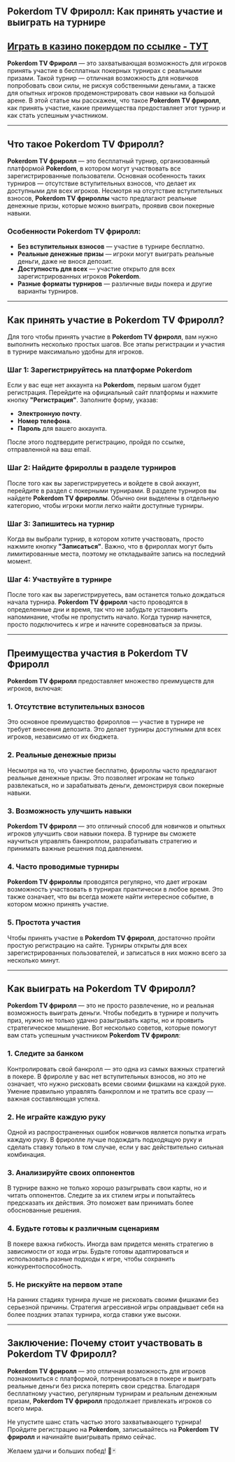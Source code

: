 ## Pokerdom TV Фриролл: Как принять участие и выиграть на турнире

## [**Играть в казино покердом по ссылке - ТУТ**](https://brandplay.link/FwVc4f)

**Pokerdom TV Фриролл** — это захватывающая возможность для игроков принять участие в бесплатных покерных турнирах с реальными призами. Такой турнир — отличная возможность для новичков попробовать свои силы, не рискуя собственными деньгами, а также для опытных игроков продемонстрировать свои навыки на большой арене. В этой статье мы расскажем, что такое **Pokerdom TV фриролл**, как принять участие, какие преимущества предоставляет этот турнир и как стать успешным участником.

***

## Что такое Pokerdom TV Фриролл?

**Pokerdom TV фриролл** — это бесплатный турнир, организованный платформой **Pokerdom**, в котором могут участвовать все зарегистрированные пользователи. Основная особенность таких турниров — отсутствие вступительных взносов, что делает их доступными для всех игроков. Несмотря на отсутствие вступительных взносов, **Pokerdom TV фрироллы** часто предлагают реальные денежные призы, которые можно выиграть, проявив свои покерные навыки.

### Особенности **Pokerdom TV фриролл**:

* **Без вступительных взносов** — участие в турнире бесплатно.
* **Реальные денежные призы** — игроки могут выиграть реальные деньги, даже не внося депозит.
* **Доступность для всех** — участие открыто для всех зарегистрированных игроков **Pokerdom**.
* **Разные форматы турниров** — различные виды покера и другие варианты турниров.

***

## Как принять участие в Pokerdom TV Фриролл?

Для того чтобы принять участие в **Pokerdom TV фриролл**, вам нужно выполнить несколько простых шагов. Все этапы регистрации и участия в турнире максимально удобны для игроков.

### Шаг 1: Зарегистрируйтесь на платформе Pokerdom

Если у вас еще нет аккаунта на **Pokerdom**, первым шагом будет регистрация. Перейдите на официальный сайт платформы и нажмите кнопку **"Регистрация"**. Заполните форму, указав:

* **Электронную почту**.
* **Номер телефона**.
* **Пароль** для вашего аккаунта.

После этого подтвердите регистрацию, пройдя по ссылке, отправленной на ваш email.

### Шаг 2: Найдите фрироллы в разделе турниров

После того как вы зарегистрируетесь и войдете в свой аккаунт, перейдите в раздел с покерными турнирами. В разделе турниров вы найдете **Pokerdom TV фрироллы**. Обычно они выделены в отдельную категорию, чтобы игроки могли легко найти доступные турниры.

### Шаг 3: Запишитесь на турнир

Когда вы выбрали турнир, в котором хотите участвовать, просто нажмите кнопку **"Записаться"**. Важно, что в фрироллах могут быть лимитированные места, поэтому не откладывайте запись на последний момент.

### Шаг 4: Участвуйте в турнире

После того как вы зарегистрируетесь, вам останется только дождаться начала турнира. **Pokerdom TV фриролл** часто проводятся в определенные дни и время, так что не забудьте установить напоминание, чтобы не пропустить начало. Когда турнир начнется, просто подключитесь к игре и начните соревноваться за призы.

***

## Преимущества участия в Pokerdom TV Фриролл

**Pokerdom TV фриролл** предоставляет множество преимуществ для игроков, включая:

### 1. **Отсутствие вступительных взносов**

Это основное преимущество фрироллов — участие в турнире не требует внесения депозита. Это делает турниры доступными для всех игроков, независимо от их бюджета.

### 2. **Реальные денежные призы**

Несмотря на то, что участие бесплатно, фрироллы часто предлагают реальные денежные призы. Это позволяет игрокам не только развлекаться, но и зарабатывать деньги, демонстрируя свои покерные навыки.

### 3. **Возможность улучшить навыки**

**Pokerdom TV фриролл** — это отличный способ для новичков и опытных игроков улучшить свои навыки покера. В турнире вы сможете научиться управлять банкроллом, разрабатывать стратегию и принимать важные решения под давлением.

### 4. **Часто проводимые турниры**

**Pokerdom TV фрироллы** проводятся регулярно, что дает игрокам возможность участвовать в турнирах практически в любое время. Это также означает, что вы всегда можете найти интересное событие, в котором можно принять участие.

### 5. **Простота участия**

Чтобы принять участие в **Pokerdom TV фриролл**, достаточно пройти простую регистрацию на сайте. Турниры открыты для всех зарегистрированных пользователей, и записаться в них можно всего за несколько минут.

***

## Как выиграть на Pokerdom TV Фриролл?

**Pokerdom TV фриролл** — это не просто развлечение, но и реальная возможность выиграть деньги. Чтобы победить в турнире и получить приз, нужно не только удачно разыгрывать карты, но и проявить стратегическое мышление. Вот несколько советов, которые помогут вам стать успешным участником **Pokerdom TV фриролл**:

### 1. **Следите за банком**

Контролировать свой банкролл — это одна из самых важных стратегий в покере. В фриролле у вас нет вступительных взносов, но это не означает, что нужно рисковать всеми своими фишками на каждой руке. Умение правильно управлять банкроллом и не тратить все сразу — важная составляющая успеха.

### 2. **Не играйте каждую руку**

Одной из распространенных ошибок новичков является попытка играть каждую руку. В фриролле лучше подождать подходящую руку и сделать ставку только в том случае, если у вас действительно сильная комбинация.

### 3. **Анализируйте своих оппонентов**

В турнире важно не только хорошо разыгрывать свои карты, но и читать оппонентов. Следите за их стилем игры и попытайтесь предсказать их действия. Это поможет вам принимать более обоснованные решения.

### 4. **Будьте готовы к различным сценариям**

В покере важна гибкость. Иногда вам придется менять стратегию в зависимости от хода игры. Будьте готовы адаптироваться и использовать разные подходы к игре, чтобы сохранить конкурентоспособность.

### 5. **Не рискуйте на первом этапе**

На ранних стадиях турнира лучше не рисковать своими фишками без серьезной причины. Стратегия агрессивной игры оправдывает себя на более поздних этапах турнира, когда ставки уже высоки.

***

## Заключение: Почему стоит участвовать в Pokerdom TV Фриролл?

**Pokerdom TV фриролл** — это отличная возможность для игроков познакомиться с платформой, потренироваться в покере и выиграть реальные деньги без риска потерять свои средства. Благодаря бесплатному участию, регулярным турнирам и реальным денежным призам, **Pokerdom TV фриролл** продолжает привлекать игроков со всего мира.

Не упустите шанс стать частью этого захватывающего турнира! Пройдите регистрацию на **Pokerdom**, записывайтесь на **Pokerdom TV фриролл** и начинайте выигрывать прямо сейчас.

Желаем удачи и больших побед! 🎉🃏

